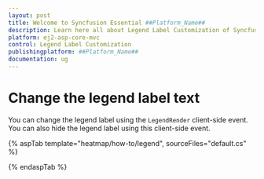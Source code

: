 ```yaml
---
layout: post
title: Welcome to Syncfusion Essential ##Platform_Name##
description: Learn here all about Legend Label Customization of Syncfusion Essential ##Platform_Name## widgets based on HTML5 and jQuery.
platform: ej2-asp-core-mvc
control: Legend Label Customization
publishingplatform: ##Platform_Name##
documentation: ug
---
```



# Change the legend label text

You can change the legend label using the `LegendRender` client-side event. You can also hide the legend label using this client-side event.

{% aspTab template="heatmap/how-to/legend", sourceFiles="default.cs" %}

{% endaspTab %}